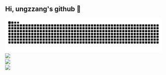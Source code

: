## Hi, ungzzang's github 👋

<!--
**ungzzang/ungzzang** is a ✨ _special_ ✨ repository because its `README.md` (this file) appears on your GitHub profile.

Here are some ideas to get you started:

- 🔭 I’m currently working on ...
- 🌱 I’m currently learning ...
- 👯 I’m looking to collaborate on ...
- 🤔 I’m looking for help with ...
- 💬 Ask me about ...
- 📫 How to reach me: ...
- 😄 Pronouns: ...
- ⚡ Fun fact: ...
-->
![snake gif](https://github.com/ungzzang/ungzzang/blob/output/github-contribution-grid-snake.svg)
![](https://img.shields.io/badge/Java-ED8B00?style=for-the-badge&logo=openjdk&logoColor=white)
</br>
![](https://img.shields.io/badge/MySQL-00000F?style=for-the-badge&logo=mysql&logoColor=white)
</br>
![](https://img.shields.io/badge/Spring-6DB33F?style=for-the-badge&logo=spring&logoColor=white)
